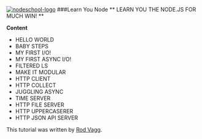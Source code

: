 [![nodeschool-logo](http://nodeschool.io/images/nodeschool-straight.png)](http://nodeschool.io)
###Learn You Node
** LEARN YOU THE NODE.JS FOR MUCH WIN! **

**Content**

* HELLO WORLD
* BABY STEPS   
* MY FIRST I/O!
* MY FIRST ASYNC I/O!
* FILTERED LS
* MAKE IT MODULAR
* HTTP CLIENT
* HTTP COLLECT
* JUGGLING ASYNC
* TIME SERVER
* HTTP FILE SERVER
* HTTP UPPERCASERER
* HTTP JSON API SERVER
    

This tutorial was written by [Rod Vagg](https://github.com/rvagg). 